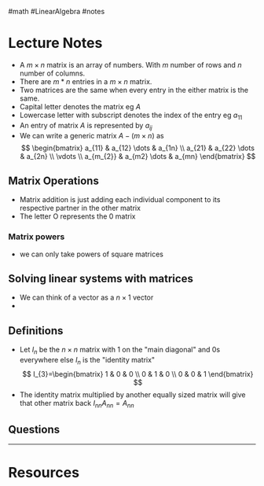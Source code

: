 #math #LinearAlgebra #notes 

# Lecture Notes
- A $m \times n$ matrix is an array of numbers. With $m$ number of rows and $n$ number of columns.  
- There are $m*n$ entries in a $m \times n$ matrix. 
- Two matrices are the same when every entry in the either matrix is the same. 
- Capital letter denotes the matrix eg $A$ 
- Lowercase letter with subscript denotes the index of the entry eg $a_{11}$
- An entry of matrix $A$ is represented by $a_{ij}$
- We can write a generic matrix $A-(m \times n)$ as 
$$
\begin{bmatrix}
a_{11} & a_{12} \dots  & a_{1n} \\
a_{21} & a_{22}  \dots & a_{2n} \\
\vdots \\
a_{m_{2}} & a_{m2} \dots  & a_{mn}
\end{bmatrix}
$$

## Matrix Operations
- Matrix addition is just adding each individual component to its respective partner in the other matrix
- The letter O represents the 0 matrix

### Matrix powers
- we can only take powers of square matrices 



## Solving linear systems with matrices
- We can think of a vector as a $n\times 1$ vector
- 


## Definitions
- Let $I_{n}$ be the $n\times n$ matrix with 1 on the "main diagonal" and 0s everywhere else $I_{n}$ is the "identity matrix"
$$
I_{3}=\begin{bmatrix}
1 & 0 & 0 \\
0 & 1 & 0 \\
0 & 0 & 1
\end{bmatrix}
$$
- The identity matrix multiplied by another equally sized matrix will give that other matrix back $I_{nn}A_{nn}=A_{nn}$ 

## Questions


---
# Resources 